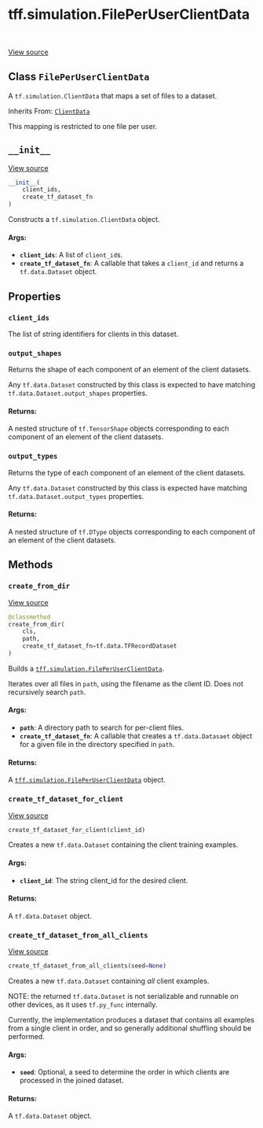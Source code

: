 <div itemscope itemtype="http://developers.google.com/ReferenceObject">
<meta itemprop="name" content="tff.simulation.FilePerUserClientData" />
<meta itemprop="path" content="Stable" />
<meta itemprop="property" content="client_ids"/>
<meta itemprop="property" content="output_shapes"/>
<meta itemprop="property" content="output_types"/>
<meta itemprop="property" content="__init__"/>
<meta itemprop="property" content="create_from_dir"/>
<meta itemprop="property" content="create_tf_dataset_for_client"/>
<meta itemprop="property" content="create_tf_dataset_from_all_clients"/>
</div>

# tff.simulation.FilePerUserClientData

<table class="tfo-notebook-buttons tfo-api" align="left">
</table>

<a target="_blank" href="http://github.com/tensorflow/federated/tree/master/tensorflow_federated/python/simulation/file_per_user_client_data.py">View
source</a>

## Class `FilePerUserClientData`

A `tf.simulation.ClientData` that maps a set of files to a dataset.

Inherits From: [`ClientData`](../../tff/simulation/ClientData.md)

<!-- Placeholder for "Used in" -->

This mapping is restricted to one file per user.

<h2 id="__init__"><code>__init__</code></h2>

<a target="_blank" href="http://github.com/tensorflow/federated/tree/master/tensorflow_federated/python/simulation/file_per_user_client_data.py">View
source</a>

```python
__init__(
    client_ids,
    create_tf_dataset_fn
)
```

Constructs a `tf.simulation.ClientData` object.

#### Args:

*   <b>`client_ids`</b>: A list of `client_id`s.
*   <b>`create_tf_dataset_fn`</b>: A callable that takes a `client_id` and
    returns a `tf.data.Dataset` object.

## Properties

<h3 id="client_ids"><code>client_ids</code></h3>

The list of string identifiers for clients in this dataset.

<h3 id="output_shapes"><code>output_shapes</code></h3>

Returns the shape of each component of an element of the client datasets.

Any `tf.data.Dataset` constructed by this class is expected to have matching
`tf.data.Dataset.output_shapes` properties.

#### Returns:

A nested structure of `tf.TensorShape` objects corresponding to each component
of an element of the client datasets.

<h3 id="output_types"><code>output_types</code></h3>

Returns the type of each component of an element of the client datasets.

Any `tf.data.Dataset` constructed by this class is expected have matching
`tf.data.Dataset.output_types` properties.

#### Returns:

A nested structure of `tf.DType` objects corresponding to each component of an
element of the client datasets.

## Methods

<h3 id="create_from_dir"><code>create_from_dir</code></h3>

<a target="_blank" href="http://github.com/tensorflow/federated/tree/master/tensorflow_federated/python/simulation/file_per_user_client_data.py">View
source</a>

```python
@classmethod
create_from_dir(
    cls,
    path,
    create_tf_dataset_fn=tf.data.TFRecordDataset
)
```

Builds a
<a href="../../tff/simulation/FilePerUserClientData.md"><code>tff.simulation.FilePerUserClientData</code></a>.

Iterates over all files in `path`, using the filename as the client ID. Does not
recursively search `path`.

#### Args:

*   <b>`path`</b>: A directory path to search for per-client files.
*   <b>`create_tf_dataset_fn`</b>: A callable that creates a `tf.data.Datasaet`
    object for a given file in the directory specified in `path`.

#### Returns:

A
<a href="../../tff/simulation/FilePerUserClientData.md"><code>tff.simulation.FilePerUserClientData</code></a>
object.

<h3 id="create_tf_dataset_for_client"><code>create_tf_dataset_for_client</code></h3>

<a target="_blank" href="http://github.com/tensorflow/federated/tree/master/tensorflow_federated/python/simulation/file_per_user_client_data.py">View
source</a>

```python
create_tf_dataset_for_client(client_id)
```

Creates a new `tf.data.Dataset` containing the client training examples.

#### Args:

*   <b>`client_id`</b>: The string client_id for the desired client.

#### Returns:

A `tf.data.Dataset` object.

<h3 id="create_tf_dataset_from_all_clients"><code>create_tf_dataset_from_all_clients</code></h3>

<a target="_blank" href="http://github.com/tensorflow/federated/tree/master/tensorflow_federated/python/simulation/client_data.py">View
source</a>

```python
create_tf_dataset_from_all_clients(seed=None)
```

Creates a new `tf.data.Dataset` containing _all_ client examples.

NOTE: the returned `tf.data.Dataset` is not serializable and runnable on other
devices, as it uses `tf.py_func` internally.

Currently, the implementation produces a dataset that contains all examples from
a single client in order, and so generally additional shuffling should be
performed.

#### Args:

*   <b>`seed`</b>: Optional, a seed to determine the order in which clients are
    processed in the joined dataset.

#### Returns:

A `tf.data.Dataset` object.
